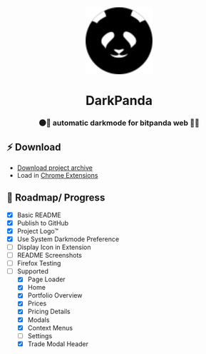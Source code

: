 <center>
<img height="150" src="./panda.svg">
<h1>DarkPanda</h1>
<h3>🌑🐼 automatic darkmode for bitpanda web 🐼🌑</h3>
</center>

## ⚡ Download
- [Download project archive](https://github.com/philippdormann/bitpanda_darkmode/archive/refs/heads/main.zip)
- Load in [Chrome Extensions](chrome://extensions/)

## 🏴 Roadmap/ Progress
- [x] Basic README
- [x] Publish to GitHub
- [x] Project Logo™
- [x] Use System Darkmode Preference
- [ ] Display Icon in Extension
- [ ] README Screenshots
- [ ] Firefox Testing
- [ ] Supported
  - [x] Page Loader
  - [x] Home
  - [x] Portfolio Overview
  - [x] Prices
  - [x] Pricing Details
  - [x] Modals
  - [x] Context Menus
  - [ ] Settings
  - [x] Trade Modal Header